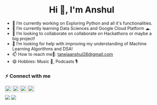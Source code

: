 <h1 align="center">Hi 👋, I'm Anshul</h1>


- 🔭 I’m currently working on Exploring Python and all it's functionalities.
- 🌱 I’m currently learning Data Sciences and Google Cloud Platform ☁.
- 👯 I’m looking to collaborate on collaborate on Hackathons or maybe a big project!
- 🤔 I’m looking for help with improving my understanding of Machine Learning Algorithms and DSA!
- 📫 How to reach me📧: tanejaanshul26@gmail.com
- 😄 Hobbies: Music 🎵, Podcasts 🎙

### ⚡ Connect with me

[<img align="left" alt="anshul | LinkedIn" width="22px" src="https://cdn.jsdelivr.net/npm/simple-icons@v3/icons/linkedin.svg" />](https://www.linkedin.com/in/anshul-1493a3145)
[<img align="left" alt="anshul | Twitter" width="22px" src="https://cdn.jsdelivr.net/npm/simple-icons@v3/icons/twitter.svg" />](https://twitter.com/AnshulTaneja10)
[<img align="left" alt="anshul | Instagram" width="22px" src="https://cdn.jsdelivr.net/npm/simple-icons@v3/icons/instagram.svg" />](https://www.instagram.com/anshullllll._/?igshid=c8ntcez21m7j)
[<img align="left" alt="anshul | Facebook" width="22px" src="https://cdn.jsdelivr.net/npm/simple-icons@v3/icons/facebook.svg" />](https://www.facebook.com/anshul.taneja.5621/?viewas=)
<br>


<img src="https://github-readme-stats.vercel.app/api?username=anshultaneja&count_private=true&show_icons=true&hide_border=true" />
<img src="https://github-readme-stats.vercel.app/api/top-langs/?username=anshultaneja" />
